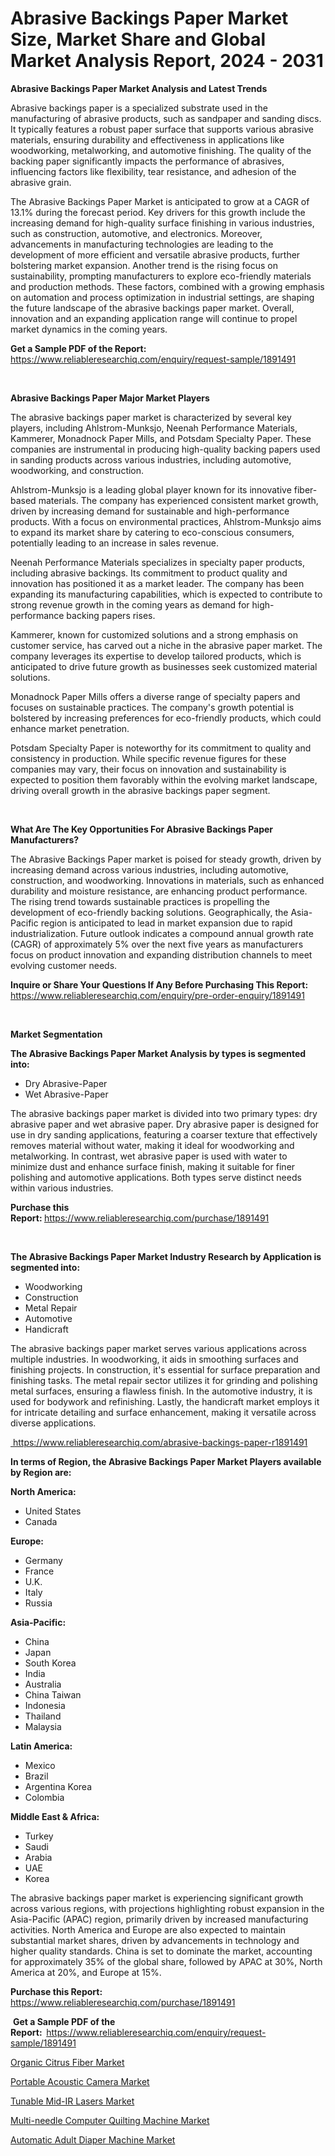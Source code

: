 <p><h1>Abrasive Backings Paper Market Size, Market Share and Global Market Analysis Report, 2024 - 2031</h1></p><p><strong>Abrasive Backings Paper Market Analysis and Latest Trends</strong></p>
<p><p>Abrasive backings paper is a specialized substrate used in the manufacturing of abrasive products, such as sandpaper and sanding discs. It typically features a robust paper surface that supports various abrasive materials, ensuring durability and effectiveness in applications like woodworking, metalworking, and automotive finishing. The quality of the backing paper significantly impacts the performance of abrasives, influencing factors like flexibility, tear resistance, and adhesion of the abrasive grain.</p><p>The Abrasive Backings Paper Market is anticipated to grow at a CAGR of 13.1% during the forecast period. Key drivers for this growth include the increasing demand for high-quality surface finishing in various industries, such as construction, automotive, and electronics. Moreover, advancements in manufacturing technologies are leading to the development of more efficient and versatile abrasive products, further bolstering market expansion. Another trend is the rising focus on sustainability, prompting manufacturers to explore eco-friendly materials and production methods. These factors, combined with a growing emphasis on automation and process optimization in industrial settings, are shaping the future landscape of the abrasive backings paper market. Overall, innovation and an expanding application range will continue to propel market dynamics in the coming years.</p></p>
<p><strong>Get a Sample PDF of the Report:&nbsp;</strong> <a href="https://www.reliableresearchiq.com/enquiry/request-sample/1891491?utm_campaign=1594&utm_medium=2&utm_source=Github&utm_content=ia&utm_term=24102024&utm_id=abrasive-backings-paper">https://www.reliableresearchiq.com/enquiry/request-sample/1891491</a></p>
<p>&nbsp;</p>
<p><strong>Abrasive Backings Paper Major Market Players</strong></p>
<p><p>The abrasive backings paper market is characterized by several key players, including Ahlstrom-Munksjo, Neenah Performance Materials, Kammerer, Monadnock Paper Mills, and Potsdam Specialty Paper. These companies are instrumental in producing high-quality backing papers used in sanding products across various industries, including automotive, woodworking, and construction.</p><p>Ahlstrom-Munksjo is a leading global player known for its innovative fiber-based materials. The company has experienced consistent market growth, driven by increasing demand for sustainable and high-performance products. With a focus on environmental practices, Ahlstrom-Munksjo aims to expand its market share by catering to eco-conscious consumers, potentially leading to an increase in sales revenue.</p><p>Neenah Performance Materials specializes in specialty paper products, including abrasive backings. Its commitment to product quality and innovation has positioned it as a market leader. The company has been expanding its manufacturing capabilities, which is expected to contribute to strong revenue growth in the coming years as demand for high-performance backing papers rises.</p><p>Kammerer, known for customized solutions and a strong emphasis on customer service, has carved out a niche in the abrasive paper market. The company leverages its expertise to develop tailored products, which is anticipated to drive future growth as businesses seek customized material solutions.</p><p>Monadnock Paper Mills offers a diverse range of specialty papers and focuses on sustainable practices. The company's growth potential is bolstered by increasing preferences for eco-friendly products, which could enhance market penetration.</p><p>Potsdam Specialty Paper is noteworthy for its commitment to quality and consistency in production. While specific revenue figures for these companies may vary, their focus on innovation and sustainability is expected to position them favorably within the evolving market landscape, driving overall growth in the abrasive backings paper segment.</p></p>
<p>&nbsp;</p>
<p><strong>What Are The Key Opportunities For Abrasive Backings Paper Manufacturers?</strong></p>
<p><p>The Abrasive Backings Paper market is poised for steady growth, driven by increasing demand across various industries, including automotive, construction, and woodworking. Innovations in materials, such as enhanced durability and moisture resistance, are enhancing product performance. The rising trend towards sustainable practices is propelling the development of eco-friendly backing solutions. Geographically, the Asia-Pacific region is anticipated to lead in market expansion due to rapid industrialization. Future outlook indicates a compound annual growth rate (CAGR) of approximately 5% over the next five years as manufacturers focus on product innovation and expanding distribution channels to meet evolving customer needs.</p></p>
<p><strong>Inquire or Share Your Questions If Any Before Purchasing This Report:</strong> <a href="https://www.reliableresearchiq.com/enquiry/pre-order-enquiry/1891491?utm_campaign=1594&utm_medium=2&utm_source=Github&utm_content=ia&utm_term=24102024&utm_id=abrasive-backings-paper">https://www.reliableresearchiq.com/enquiry/pre-order-enquiry/1891491</a></p>
<p>&nbsp;</p>
<p><strong>Market Segmentation</strong></p>
<p><strong>The Abrasive Backings Paper Market Analysis by types is segmented into:</strong></p>
<p><ul><li>Dry Abrasive-Paper</li><li>Wet Abrasive-Paper</li></ul></p>
<p><p>The abrasive backings paper market is divided into two primary types: dry abrasive paper and wet abrasive paper. Dry abrasive paper is designed for use in dry sanding applications, featuring a coarser texture that effectively removes material without water, making it ideal for woodworking and metalworking. In contrast, wet abrasive paper is used with water to minimize dust and enhance surface finish, making it suitable for finer polishing and automotive applications. Both types serve distinct needs within various industries.</p></p>
<p><strong>Purchase this Report:&nbsp;</strong><a href="https://www.reliableresearchiq.com/purchase/1891491?utm_campaign=1594&utm_medium=2&utm_source=Github&utm_content=ia&utm_term=24102024&utm_id=abrasive-backings-paper">https://www.reliableresearchiq.com/purchase/1891491</a></p>
<p>&nbsp;</p>
<p><strong>The Abrasive Backings Paper Market Industry Research by Application is segmented into:</strong></p>
<p><ul><li>Woodworking</li><li>Construction</li><li>Metal Repair</li><li>Automotive</li><li>Handicraft</li></ul></p>
<p><p>The abrasive backings paper market serves various applications across multiple industries. In woodworking, it aids in smoothing surfaces and finishing projects. In construction, it's essential for surface preparation and finishing tasks. The metal repair sector utilizes it for grinding and polishing metal surfaces, ensuring a flawless finish. In the automotive industry, it is used for bodywork and refinishing. Lastly, the handicraft market employs it for intricate detailing and surface enhancement, making it versatile across diverse applications.</p></p>
<p><a href="https://www.reliableresearchiq.com/abrasive-backings-paper-r1891491?utm_campaign=1594&utm_medium=2&utm_source=Github&utm_content=ia&utm_term=24102024&utm_id=abrasive-backings-paper">&nbsp;https://www.reliableresearchiq.com/abrasive-backings-paper-r1891491</a></p>
<p><strong>In terms of Region, the Abrasive Backings Paper Market Players available by Region are:</strong></p>
<p>
    <p> <strong> North America: </strong>
        <ul>
            <li>United States</li>
            <li>Canada</li>
        </ul>
        </p> 
    <p> <strong> Europe: </strong>
        <ul>
            <li>Germany</li>
            <li>France</li>
            <li>U.K.</li>
            <li>Italy</li>
            <li>Russia</li>
        </ul>
        </p> 
    <p> <strong> Asia-Pacific: </strong>
        <ul>
            <li>China</li>
            <li>Japan</li>
            <li>South Korea</li>
            <li>India</li>
            <li>Australia</li>
            <li>China Taiwan</li>
            <li>Indonesia</li>
            <li>Thailand</li>
            <li>Malaysia</li>
        </ul>
        </p> 
    <p> <strong> Latin America: </strong>
        <ul>
            <li>Mexico</li>
            <li>Brazil</li>
            <li>Argentina Korea</li>
            <li>Colombia</li>
        </ul>
        </p> 
    <p> <strong> Middle East & Africa: </strong>
        <ul>
            <li>Turkey</li>
            <li>Saudi</li>
            <li>Arabia</li>
            <li>UAE</li>
            <li>Korea</li>
        </ul>
    </p>
    </p>
<p><p>The abrasive backings paper market is experiencing significant growth across various regions, with projections highlighting robust expansion in the Asia-Pacific (APAC) region, primarily driven by increased manufacturing activities. North America and Europe are also expected to maintain substantial market shares, driven by advancements in technology and higher quality standards. China is set to dominate the market, accounting for approximately 35% of the global share, followed by APAC at 30%, North America at 20%, and Europe at 15%.</p></p>
<p><strong>Purchase this Report: </strong><a href="https://www.reliableresearchiq.com/purchase/1891491?utm_campaign=1594&utm_medium=2&utm_source=Github&utm_content=ia&utm_term=24102024&utm_id=abrasive-backings-paper">https://www.reliableresearchiq.com/purchase/1891491</a></p>
<p>&nbsp;<strong>Get a Sample PDF of the Report:&nbsp;&nbsp;</strong><a href="https://www.reliableresearchiq.com/enquiry/request-sample/1891491?utm_campaign=1594&utm_medium=2&utm_source=Github&utm_content=ia&utm_term=24102024&utm_id=abrasive-backings-paper">https://www.reliableresearchiq.com/enquiry/request-sample/1891491</a></p>
<p><strong></strong></p>
<p><p><a href="https://www.linkedin.com/pulse/insights-organic-citrus-fiber-market-players-size-geographical-3iehf?utm_campaign=1594&utm_medium=2&utm_source=Github&utm_content=ia&utm_term=24102024&utm_id=abrasive-backings-paper">Organic Citrus Fiber Market</a></p><p><a href="https://www.linkedin.com/pulse/emerging-opportunities-challenges-global-portable-acoustic-sslec?utm_campaign=1594&utm_medium=2&utm_source=Github&utm_content=ia&utm_term=24102024&utm_id=abrasive-backings-paper">Portable Acoustic Camera Market</a></p><p><a href="https://www.linkedin.com/pulse/global-tunable-mid-ir-lasers-market-trends-forecasts-strategic-v3z0f?utm_campaign=1594&utm_medium=2&utm_source=Github&utm_content=ia&utm_term=24102024&utm_id=abrasive-backings-paper">Tunable Mid-IR Lasers Market</a></p><p><a href="https://www.linkedin.com/pulse/strategic-roadmap-success-global-multi-needle-computer-quilting-bauuc?utm_campaign=1594&utm_medium=2&utm_source=Github&utm_content=ia&utm_term=24102024&utm_id=abrasive-backings-paper">Multi-needle Computer Quilting Machine Market</a></p><p><a href="https://www.linkedin.com/pulse/automatic-adult-diaper-machine-market-analysis-report-global-77p1c?utm_campaign=1594&utm_medium=2&utm_source=Github&utm_content=ia&utm_term=24102024&utm_id=abrasive-backings-paper">Automatic Adult Diaper Machine Market</a></p></p>